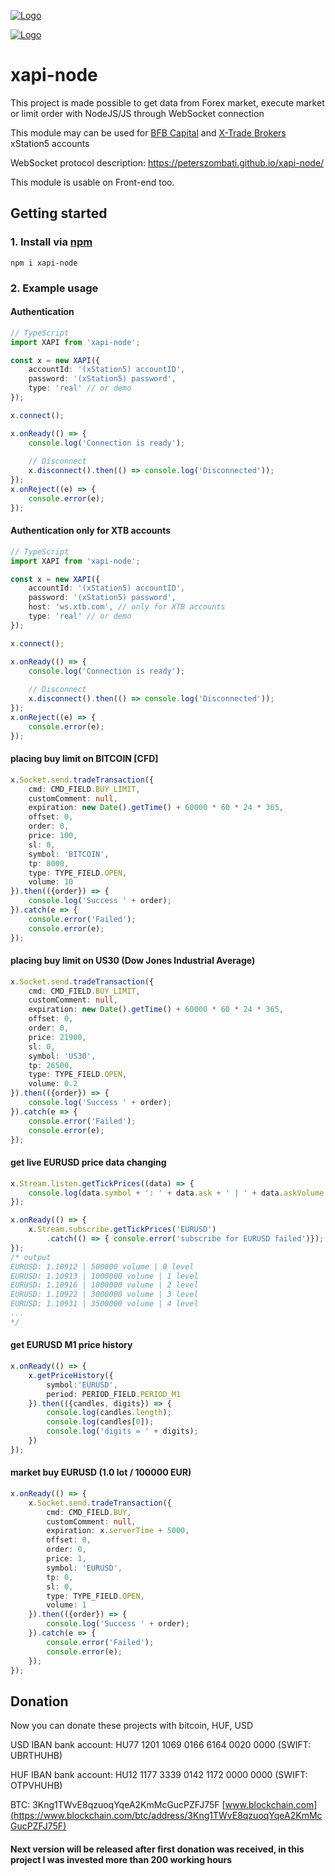 [![Logo](https://github.com/peterszombati/xapi-node/raw/master/docs/bfb-logo.png)](https://my.bfb.by/#/registration?ref=3030057)

[![Logo](https://github.com/peterszombati/xapi-node/raw/master/docs/xtb-logo.png)](https://www.xtb.com/en)

# xapi-node

This project is made possible to get data from Forex market, execute market or limit order with NodeJS/JS through WebSocket connection

This module may can be used for [BFB Capital](https://my.bfb.by/#/registration?ref=3030057) and [X-Trade Brokers](https://www.xtb.com/en) xStation5 accounts

WebSocket protocol description: https://peterszombati.github.io/xapi-node/

This module is usable on Front-end too.

## Getting started

### 1. Install via [npm](https://www.npmjs.com/package/xapi-node)

```
npm i xapi-node
```

### 2. Example usage
#### Authentication
```ts
// TypeScript
import XAPI from 'xapi-node';

const x = new XAPI({
    accountId: '(xStation5) accountID',
    password: '(xStation5) password',
    type: 'real' // or demo
});

x.connect();

x.onReady(() => {
    console.log('Connection is ready');
    
    // Disconnect
    x.disconnect().then(() => console.log('Disconnected'));
});
x.onReject((e) => {
    console.error(e);
});
```
#### Authentication only for XTB accounts
```ts
// TypeScript
import XAPI from 'xapi-node';

const x = new XAPI({
    accountId: '(xStation5) accountID',
    password: '(xStation5) password',
    host: 'ws.xtb.com', // only for XTB accounts
    type: 'real' // or demo
});

x.connect();

x.onReady(() => {
    console.log('Connection is ready');
    
    // Disconnect
    x.disconnect().then(() => console.log('Disconnected'));
});
x.onReject((e) => {
    console.error(e);
});
```

#### placing buy limit on BITCOIN [CFD]
```ts
x.Socket.send.tradeTransaction({
    cmd: CMD_FIELD.BUY_LIMIT,
    customComment: null,
    expiration: new Date().getTime() + 60000 * 60 * 24 * 365,
    offset: 0,
    order: 0,
    price: 100,
    sl: 0,
    symbol: 'BITCOIN',
    tp: 8000,
    type: TYPE_FIELD.OPEN,
    volume: 10
}).then(({order}) => {
    console.log('Success ' + order);
}).catch(e => {
    console.error('Failed');
    console.error(e);
});
```

#### placing buy limit on US30 (Dow Jones Industrial Average)
```ts
x.Socket.send.tradeTransaction({
    cmd: CMD_FIELD.BUY_LIMIT,
    customComment: null,
    expiration: new Date().getTime() + 60000 * 60 * 24 * 365,
    offset: 0,
    order: 0,
    price: 21900,
    sl: 0,
    symbol: 'US30',
    tp: 26500,
    type: TYPE_FIELD.OPEN,
    volume: 0.2
}).then(({order}) => {
    console.log('Success ' + order);
}).catch(e => {
    console.error('Failed');
    console.error(e);
});
```

#### get live EURUSD price data changing
```ts
x.Stream.listen.getTickPrices((data) => {
    console.log(data.symbol + ': ' + data.ask + ' | ' + data.askVolume + ' volume | ' + data.level + ' level' );
});

x.onReady(() => {
    x.Stream.subscribe.getTickPrices('EURUSD')
        .catch(() => { console.error('subscribe for EURUSD failed')});
});
/* output
EURUSD: 1.10912 | 500000 volume | 0 level
EURUSD: 1.10913 | 1000000 volume | 1 level
EURUSD: 1.10916 | 1000000 volume | 2 level
EURUSD: 1.10922 | 3000000 volume | 3 level
EURUSD: 1.10931 | 3500000 volume | 4 level
...
*/
```
#### get EURUSD M1 price history
```ts
x.onReady(() => {
    x.getPriceHistory({
        symbol:'EURUSD',
        period: PERIOD_FIELD.PERIOD_M1
    }).then(({candles, digits}) => {
        console.log(candles.length);
        console.log(candles[0]);
        console.log('digits = ' + digits);
    })
});
```
#### market buy EURUSD (1.0 lot / 100000 EUR)
```ts
x.onReady(() => {
    x.Socket.send.tradeTransaction({
        cmd: CMD_FIELD.BUY,
        customComment: null,
        expiration: x.serverTime + 5000,
        offset: 0,
        order: 0,
        price: 1,
        symbol: 'EURUSD',
        tp: 0,
        sl: 0,
        type: TYPE_FIELD.OPEN,
        volume: 1
    }).then(({order}) => {
        console.log('Success ' + order);
    }).catch(e => {
        console.error('Failed');
        console.error(e);
    });
});
```

## Donation
Now you can donate these projects with bitcoin, HUF, USD

USD IBAN bank account: HU77 1201 1069 0166 6164 0020 0000 (SWIFT: UBRTHUHB)

HUF IBAN bank account: HU12 1177 3339 0142 1172 0000 0000 (SWIFT: OTPVHUHB)

BTC: 3Kng1TWvE8qzuoqYqeA2KmMcGucPZFJ75F [www.blockchain.com](https://www.blockchain.com/btc/address/3Kng1TWvE8qzuoqYqeA2KmMcGucPZFJ75F)

#### Next version will be released after first donation was received, in this project I was invested more than 200 working hours
